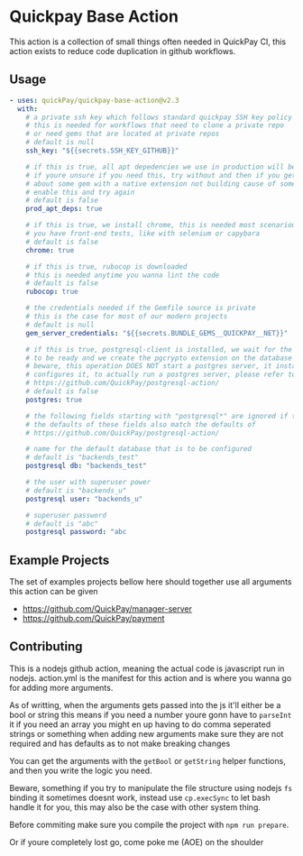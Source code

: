 # Quickpay Base Action
This action is a collection of small things often needed in QuickPay CI, this action exists to reduce code duplication in github workflows.

## Usage
```yaml
- uses: quickPay/quickpay-base-action@v2.3
  with:
    # a private ssh key which follows standard quickpay SSH key policy
    # this is needed for workflows that need to clone a private repo
    # or need gems that are located at private repos
    # default is null
    ssh_key: "${{secrets.SSH_KEY_GITHUB}}"

    # if this is true, all apt depedencies we use in production will be installed as well
    # if youre unsure if you need this, try without and then if you get an error
    # about some gem with a native extension not building cause of some c++ header file
    # enable this and try again
    # default is false
    prod_apt_deps: true

    # if this is true, we install chrome, this is needed most scenarious where
    # you have front-end tests, like with selenium or capybara
    # default is false
    chrome: true

    # if this is true, rubocop is downloaded
    # this is needed anytime you wanna lint the code
    # default is false
    rubocop: true

    # the credentials needed if the Gemfile source is private
    # this is the case for most of our modern projects
    # default is null
    gem_server_credentials: "${{secrets.BUNDLE_GEMS__QUICKPAY__NET}}"

    # if this is true, postgresql-client is installed, we wait for the postgres server
    # to be ready and we create the pgcrypto extension on the database
    # beware, this operation DOES NOT start a postgres server, it installs the client and
    # configures it, to actually run a postgres server, please refer to this action 
    # https://github.com/QuickPay/postgresql-action/
    # default is false
    postgres: true

    # the following fields starting with "postgresql*" are ignored if the above field is false
    # the defaults of these fields also match the defaults of 
    # https://github.com/QuickPay/postgresql-action/

    # name for the default database that is to be configured
    # default is "backends_test"
    postgresql db: "backends_test"

    # the user with superuser power
    # default is "backends_u"
    postgresql user: "backends_u"

    # superuser password
    # default is "abc"
    postgresql password: "abc
```

## Example Projects
The set of examples projects bellow here should together use all arguments this action can be given

- https://github.com/QuickPay/manager-server
- https://github.com/QuickPay/payment

## Contributing
This is a nodejs github action, meaning the actual code is javascript run in nodejs.
action.yml is the manifest for this action and is where you wanna go for adding more arguments.

As of writting, when the arguments gets passed into the js it'll either be a bool or string
this means if you need a number youre gonn have to `parseInt` it
if you need an array you might en up having to do comma seperated strings or something
when adding new arguments make sure they are not required and has defaults as to not make breaking changes

You can get the arguments with the `getBool` or `getString` helper functions,
and then you write the logic you need.

Beware, something if you try to manipulate the file structure using nodejs `fs` binding it sometimes doesnt work,
instead use `cp.execSync` to let bash handle it for you, this may also be the case with other system thing.

Before commiting make sure you compile the project with `npm run prepare`.

Or if youre completely lost go, come poke me (AOE) on the shoulder 